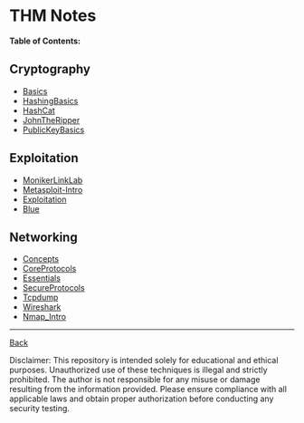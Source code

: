 # THM Notes

**Table of Contents:**

## Cryptography
- [Basics](Cryptography/Basics.md)
- [HashingBasics](Cryptography/HashingBasics.md)
- [HashCat](Cryptography/HashCat.md)
- [JohnTheRipper](Cryptography/JohnTheRipper.md)
- [PublicKeyBasics](Cryptography/PublicKeyBasics.md)

## Exploitation
- [MonikerLinkLab](Exploitation/MonikerLinkLab.md)
- [Metasploit-Intro](Exploitation/Metasploit-Intro.md)
- [Exploitation](Exploitation/Exploitation.md)
- [Blue](Exploitation/Blue.md)

## Networking
- [Concepts](Networking/Concepts.md)
- [CoreProtocols](Networking/CoreProtocols.md)
- [Essentials](Networking/Essentials.md)
- [SecureProtocols](Networking/SecureProtocols.md)
- [Tcpdump](Networking/Tcpdump.md)
- [Wireshark](Networking/Wireshark.md)
- [Nmap_Intro](Networking/nmap_intro.md)

___

[Back](readme.md)

Disclaimer: This repository is intended solely for educational and ethical purposes. Unauthorized use of these techniques is illegal and strictly prohibited. The author is not responsible for any misuse or damage resulting from the information provided. Please ensure compliance with all applicable laws and obtain proper authorization before conducting any security testing.
